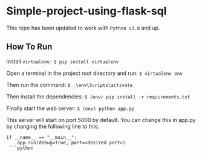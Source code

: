 # Simple-project-using-flask-sql

This repo has been updated to work with `Python v3.8` and up.

## How To Run
Install `virtualenv:`
`$ pip install virtualenv`

Open a terminal in the project root directory and run:
`$ virtualenv env`

Then run the command:
`$ .\env\Scripts\activate`

Then install the dependencies:
`$ (env) pip install -r requirements.txt`

Finally start the web server:
`$ (env) python app.py`

This server will start on port 5000 by default. You can change this in app.py by changing the following line to this:

```
if __name__ == "__main__":
    app.run(debug=True, port=<desired port>)
 ```python


